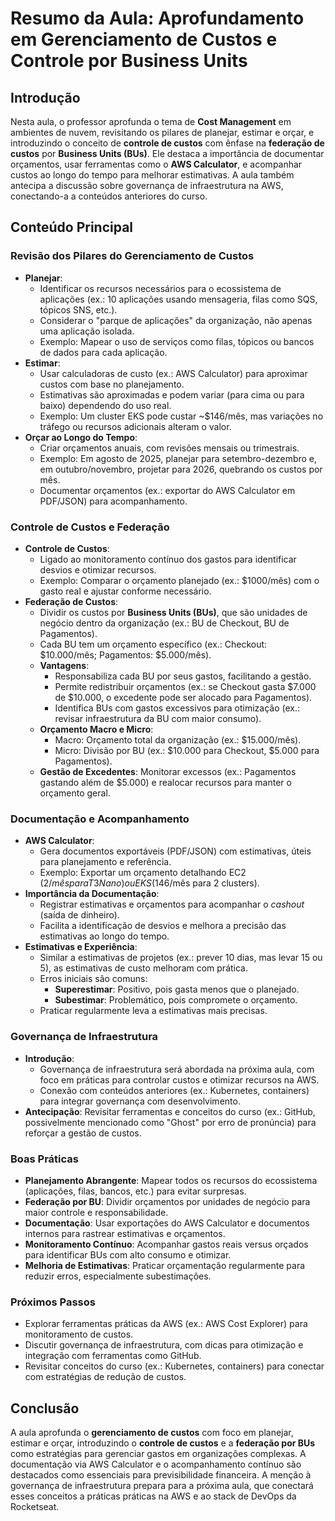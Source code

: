 # Resumo da Aula: Aprofundamento em Gerenciamento de Custos e Controle por Business Units

## Introdução
Nesta aula, o professor aprofunda o tema de **Cost Management** em ambientes de nuvem, revisitando os pilares de planejar, estimar e orçar, e introduzindo o conceito de **controle de custos** com ênfase na **federação de custos** por **Business Units (BUs)**. Ele destaca a importância de documentar orçamentos, usar ferramentas como o **AWS Calculator**, e acompanhar custos ao longo do tempo para melhorar estimativas. A aula também antecipa a discussão sobre governança de infraestrutura na AWS, conectando-a a conteúdos anteriores do curso.

## Conteúdo Principal

### Revisão dos Pilares do Gerenciamento de Custos
- **Planejar**:
  - Identificar os recursos necessários para o ecossistema de aplicações (ex.: 10 aplicações usando mensageria, filas como SQS, tópicos SNS, etc.).
  - Considerar o "parque de aplicações" da organização, não apenas uma aplicação isolada.
  - Exemplo: Mapear o uso de serviços como filas, tópicos ou bancos de dados para cada aplicação.
- **Estimar**:
  - Usar calculadoras de custo (ex.: AWS Calculator) para aproximar custos com base no planejamento.
  - Estimativas são aproximadas e podem variar (para cima ou para baixo) dependendo do uso real.
  - Exemplo: Um cluster EKS pode custar ~$146/mês, mas variações no tráfego ou recursos adicionais alteram o valor.
- **Orçar ao Longo do Tempo**:
  - Criar orçamentos anuais, com revisões mensais ou trimestrais.
  - Exemplo: Em agosto de 2025, planejar para setembro-dezembro e, em outubro/novembro, projetar para 2026, quebrando os custos por mês.
  - Documentar orçamentos (ex.: exportar do AWS Calculator em PDF/JSON) para acompanhamento.

### Controle de Custos e Federação
- **Controle de Custos**:
  - Ligado ao monitoramento contínuo dos gastos para identificar desvios e otimizar recursos.
  - Exemplo: Comparar o orçamento planejado (ex.: $1000/mês) com o gasto real e ajustar conforme necessário.
- **Federação de Custos**:
  - Dividir os custos por **Business Units (BUs)**, que são unidades de negócio dentro da organização (ex.: BU de Checkout, BU de Pagamentos).
  - Cada BU tem um orçamento específico (ex.: Checkout: $10.000/mês; Pagamentos: $5.000/mês).
  - **Vantagens**:
    - Responsabiliza cada BU por seus gastos, facilitando a gestão.
    - Permite redistribuir orçamentos (ex.: se Checkout gasta $7.000 de $10.000, o excedente pode ser alocado para Pagamentos).
    - Identifica BUs com gastos excessivos para otimização (ex.: revisar infraestrutura da BU com maior consumo).
  - **Orçamento Macro e Micro**:
    - Macro: Orçamento total da organização (ex.: $15.000/mês).
    - Micro: Divisão por BU (ex.: $10.000 para Checkout, $5.000 para Pagamentos).
  - **Gestão de Excedentes**: Monitorar excessos (ex.: Pagamentos gastando além de $5.000) e realocar recursos para manter o orçamento geral.

### Documentação e Acompanhamento
- **AWS Calculator**:
  - Gera documentos exportáveis (PDF/JSON) com estimativas, úteis para planejamento e referência.
  - Exemplo: Exportar um orçamento detalhando EC2 ($2/mês para T3 Nano) ou EKS ($146/mês para 2 clusters).
- **Importância da Documentação**:
  - Registrar estimativas e orçamentos para acompanhar o *cashout* (saída de dinheiro).
  - Facilita a identificação de desvios e melhora a precisão das estimativas ao longo do tempo.
- **Estimativas e Experiência**:
  - Similar a estimativas de projetos (ex.: prever 10 dias, mas levar 15 ou 5), as estimativas de custo melhoram com prática.
  - Erros iniciais são comuns:
    - **Superestimar**: Positivo, pois gasta menos que o planejado.
    - **Subestimar**: Problemático, pois compromete o orçamento.
  - Praticar regularmente leva a estimativas mais precisas.

### Governança de Infraestrutura
- **Introdução**:
  - Governança de infraestrutura será abordada na próxima aula, com foco em práticas para controlar custos e otimizar recursos na AWS.
  - Conexão com conteúdos anteriores (ex.: Kubernetes, containers) para integrar governança com desenvolvimento.
- **Antecipação**: Revisitar ferramentas e conceitos do curso (ex.: GitHub, possivelmente mencionado como "Ghost" por erro de pronúncia) para reforçar a gestão de custos.

### Boas Práticas
- **Planejamento Abrangente**: Mapear todos os recursos do ecossistema (aplicações, filas, bancos, etc.) para evitar surpresas.
- **Federação por BU**: Dividir orçamentos por unidades de negócio para maior controle e responsabilidade.
- **Documentação**: Usar exportações do AWS Calculator e documentos internos para rastrear estimativas e orçamentos.
- **Monitoramento Contínuo**: Acompanhar gastos reais versus orçados para identificar BUs com alto consumo e otimizar.
- **Melhoria de Estimativas**: Praticar orçamentação regularmente para reduzir erros, especialmente subestimações.

### Próximos Passos
- Explorar ferramentas práticas da AWS (ex.: AWS Cost Explorer) para monitoramento de custos.
- Discutir governança de infraestrutura, com dicas para otimização e integração com ferramentas como GitHub.
- Revisitar conceitos do curso (ex.: Kubernetes, containers) para conectar com estratégias de redução de custos.

## Conclusão
A aula aprofunda o **gerenciamento de custos** com foco em planejar, estimar e orçar, introduzindo o **controle de custos** e a **federação por BUs** como estratégias para gerenciar gastos em organizações complexas. A documentação via AWS Calculator e o acompanhamento contínuo são destacados como essenciais para previsibilidade financeira. A menção à governança de infraestrutura prepara para a próxima aula, que conectará esses conceitos a práticas práticas na AWS e ao stack de DevOps da Rocketseat.